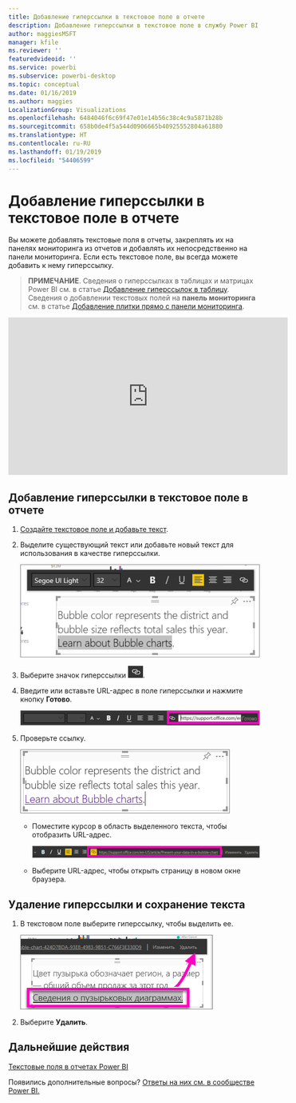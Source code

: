 ```yaml
---
title: Добавление гиперссылки в текстовое поле в отчете
description: Добавление гиперссылки в текстовое поле в службу Power BI и Power BI Desktop
author: maggiesMSFT
manager: kfile
ms.reviewer: ''
featuredvideoid: ''
ms.service: powerbi
ms.subservice: powerbi-desktop
ms.topic: conceptual
ms.date: 01/16/2019
ms.author: maggies
LocalizationGroup: Visualizations
ms.openlocfilehash: 6484046f6c69f47e01e14b56c38c4c9a5871b28b
ms.sourcegitcommit: 658b0de4f5a544d0906665b40925552804a61880
ms.translationtype: HT
ms.contentlocale: ru-RU
ms.lasthandoff: 01/19/2019
ms.locfileid: "54406599"
---
```

# <a name="add-a-hyperlink-to-a-text-box-in-a-report"></a>Добавление гиперссылки в текстовое поле в отчете
Вы можете добавлять текстовые поля в отчеты, закреплять их на панелях мониторинга из отчетов и добавлять их непосредственно на панели мониторинга. Если есть текстовое поле, вы всегда можете добавить к нему гиперссылку.  

> **ПРИМЕЧАНИЕ**. Сведения о гиперссылках в таблицах и матрицах Power BI см. в статье [Добавление гиперссылок в таблицу](power-bi-hyperlinks-in-tables.md). Сведения о добавлении текстовых полей на **панель мониторинга** см. в статье [Добавление плитки прямо с панели мониторинга](service-dashboard-add-widget.md). 
> 
> 

<iframe width="560" height="315" src="https://www.youtube.com/embed/_3q6VEBhGew#t=0m55s" frameborder="0" allowfullscreen></iframe>


## <a name="to-add-a-hyperlink-to-a-text-box-in-a-report"></a>Добавление гиперссылки в текстовое поле в отчете
1. [Создайте текстовое поле и добавьте текст](power-bi-reports-add-text-and-shapes.md). 
2. Выделите существующий текст или добавьте новый текст для использования в качестве гиперссылки.
   
   ![Выделите текст в текстовом поле](media/service-add-hyperlink-to-text-box/power-bi-hyperlink-new.png)
3. Выберите значок гиперссылки ![Значок гиперссылки](media/service-add-hyperlink-to-text-box/power-bi-hyperlink-icon.png).
4. Введите или вставьте URL-адрес в поле гиперссылки и нажмите кнопку **Готово**.
   
   ![Введите или вставьте URL-адрес в поле гиперссылки](media/service-add-hyperlink-to-text-box/power-bi-add-link.png)
5. Проверьте ссылку.  
   
   ![Проверьте ссылку](media/service-add-hyperlink-to-text-box/power-bi-test-link.png)
   
   * Поместите курсор в область выделенного текста, чтобы отобразить URL-адрес.  
     
      ![Поместите курсор в область выделенного текста](media/service-add-hyperlink-to-text-box/power-bi-hyperlink-edit.png)
   * Выберите URL-адрес, чтобы открыть страницу в новом окне браузера.

## <a name="to-remove-the-hyperlink-but-leave-the-text"></a>Удаление гиперссылки и сохранение текста
1. В текстовом поле выберите гиперссылку, чтобы выделить ее.
   
     ![Удалите гиперссылку](media/service-add-hyperlink-to-text-box/power-bi-hyperlink-remove.png)
2. Выберите **Удалить**. 

## <a name="next-steps"></a>Дальнейшие действия
[Текстовые поля в отчетах Power BI](power-bi-reports-add-text-and-shapes.md)

Появились дополнительные вопросы? [Ответы на них см. в сообществе Power BI.](http://community.powerbi.com/)

